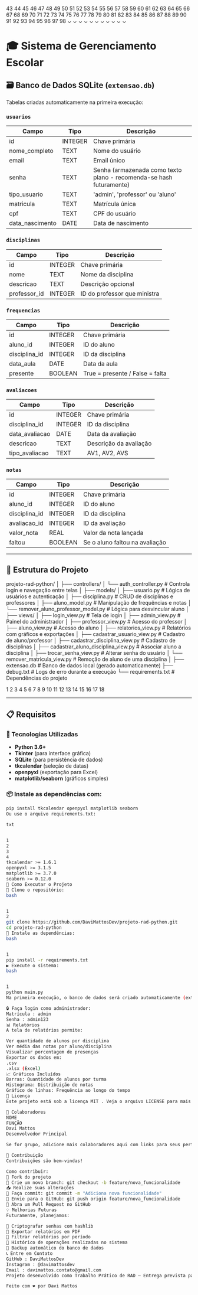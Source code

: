 43
44
45
46
47
48
49
50
51
52
53
54
55
56
57
58
59
60
61
62
63
64
65
66
67
68
69
70
71
72
73
74
75
76
77
78
79
80
81
82
83
84
85
86
87
88
89
90
91
92
93
94
95
96
97
98
⌄
⌄
⌄
⌄
⌄
⌄
⌄
⌄
⌄
⌄
⌄
# 🎓 Sistema de Gerenciamento Escolar
## 🗃️ Banco de Dados SQLite (`extensao.db`)

Tabelas criadas automaticamente na primeira execução:

### `usuarios`
| Campo | Tipo | Descrição |
|-------|------|-----------|
| id | INTEGER | Chave primária |
| nome_completo | TEXT | Nome do usuário |
| email | TEXT | Email único |
| senha | TEXT | Senha (armazenada como texto plano - recomenda-se hash futuramente) |
| tipo_usuario | TEXT | 'admin', 'professor' ou 'aluno' |
| matricula | TEXT | Matrícula única |
| cpf | TEXT | CPF do usuário |
| data_nascimento | DATE | Data de nascimento |

### `disciplinas`
| Campo | Tipo | Descrição |
|-------|------|-----------|
| id | INTEGER | Chave primária |
| nome | TEXT | Nome da disciplina |
| descricao | TEXT | Descrição opcional |
| professor_id | INTEGER | ID do professor que ministra |

### `frequencias`
| Campo | Tipo | Descrição |
|-------|------|-----------|
| id | INTEGER | Chave primária |
| aluno_id | INTEGER | ID do aluno |
| disciplina_id | INTEGER | ID da disciplina |
| data_aula | DATE | Data da aula |
| presente | BOOLEAN | True = presente / False = falta |

### `avaliacoes`
| Campo | Tipo | Descrição |
|-------|------|-----------|
| id | INTEGER | Chave primária |
| disciplina_id | INTEGER | ID da disciplina |
| data_avaliacao | DATE | Data da avaliação |
| descricao | TEXT | Descrição da avaliação |
| tipo_avaliacao | TEXT | AV1, AV2, AVS |

### `notas`
| Campo | Tipo | Descrição |
|-------|------|-----------|
| id | INTEGER | Chave primária |
| aluno_id | INTEGER | ID do aluno |
| disciplina_id | INTEGER | ID da disciplina |
| avaliacao_id | INTEGER | ID da avaliação |
| valor_nota | REAL | Valor da nota lançada |
| faltou | BOOLEAN | Se o aluno faltou na avaliação |

---

## 📁 Estrutura do Projeto

projeto-rad-python/
│
├── controllers/
│ └── auth_controller.py # Controla login e navegação entre telas
│
├── models/
│ ├── usuario.py # Lógica de usuários e autenticação
│ ├── disciplina.py # CRUD de disciplinas e professores
│ ├── aluno_model.py # Manipulação de frequências e notas
│ └── remover_aluno_professor_model.py # Lógica para desvincular aluno
│
├── views/
│ ├── login_view.py # Tela de login
│ ├── admin_view.py # Painel do administrador
│ ├── professor_view.py # Acesso do professor
│ ├── aluno_view.py # Acesso do aluno
│ ├── relatorios_view.py # Relatórios com gráficos e exportações
│ ├── cadastrar_usuario_view.py # Cadastro de aluno/professor
│ ├── cadastrar_disciplina_view.py # Cadastro de disciplinas
│ ├── cadastrar_aluno_disciplina_view.py # Associar aluno a disciplina
│ ├── trocar_senha_view.py # Alterar senha do usuário
│ └── remover_matricula_view.py # Remoção de aluno de uma disciplina
│
├── extensao.db # Banco de dados local (gerado automaticamente)
├── debug.txt # Logs de erro durante a execução
└── requirements.txt # Dependências do projeto



1
2
3
4
5
6
7
8
9
10
11
12
13
14
15
16
17
18

---

## 📋 Requisitos

### 🧰 Tecnologias Utilizadas

- **Python 3.6+**
- **Tkinter** (para interface gráfica)
- **SQLite** (para persistência de dados)
- **tkcalendar** (seleção de datas)
- **openpyxl** (exportação para Excel)
- **matplotlib/seaborn** (gráficos simples)

### 📦 Instale as dependências com:

```bash
pip install tkcalendar openpyxl matplotlib seaborn
Ou use o arquivo requirements.txt:

txt


1
2
3
4
tkcalendar >= 1.6.1
openpyxl >= 3.1.5
matplotlib >= 3.7.0
seaborn >= 0.12.0
🚀 Como Executar o Projeto
🔽 Clone o repositório:
bash


1
2
git clone https://github.com/DaviMattosDev/projeto-rad-python.git
cd projeto-rad-python
🧪 Instale as dependências:
bash


1
pip install -r requirements.txt
▶️ Execute o sistema:
bash


1
python main.py
Na primeira execução, o banco de dados será criado automaticamente (extensao.db).

🔒 Faça login como administrador:
Matrícula : admin
Senha : admin123
📊 Relatórios
A tela de relatórios permite:

Ver quantidade de alunos por disciplina
Ver média das notas por aluno/disciplina
Visualizar porcentagem de presenças
Exportar os dados em:
.csv
.xlsx (Excel)
📈 Gráficos Incluídos
Barras: Quantidade de alunos por turma
Histograma: Distribuição de notas
Gráfico de linhas: Frequência ao longo do tempo
📄 Licença
Este projeto está sob a licença MIT . Veja o arquivo LICENSE para mais detalhes.

👥 Colaboradores
NOME
FUNÇÃO
Davi Mattos
Desenvolvedor Principal

Se for grupo, adicione mais colaboradores aqui com links para seus perfis no GitHub. 

🤝 Contribuição
Contribuições são bem-vindas!

Como contribuir:
🍴 Fork do projeto
🔧 Crie um novo branch: git checkout -b feature/nova_funcionalidade
📥 Realize suas alterações
💾 Faça commit: git commit -m "Adiciona nova funcionalidade"
🚀 Envie para o GitHub: git push origin feature/nova_funcionalidade
📨 Abra um Pull Request no GitHub
💡 Melhorias Futuras
Futuramente, planejamos:

🔐 Criptografar senhas com hashlib
📄 Exportar relatórios em PDF
📅 Filtrar relatórios por período
📂 Histórico de operações realizadas no sistema
📁 Backup automático do banco de dados
📞 Entre em Contato
GitHub : DaviMattosDev
Instagram : @davimattosdev
Email : davimattos.contato@gmail.com
Projeto desenvolvido como Trabalho Prático de RAD – Entrega prevista para 06/06/2025 

Feito com ❤️ por Davi Mattos

